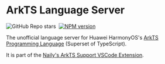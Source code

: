 # ArkTS Language Server

![GitHub Repo stars](https://img.shields.io/github/stars/groupguanfang/arkTS?style=flat)&nbsp;
[![NPM version](https://img.shields.io/npm/v/@arkts/language-server?color=a1b858)](https://www.npmjs.com/package/@arkts/language-server)

The unofficial language server for Huawei HarmonyOS's [ArkTS Programming Language](https://developer.huawei.com/consumer/cn/arkts) (Superset of TypeScript).

It is part of the [Naily's ArkTS Support VSCode Extension](https://github.com/Groupguanfang/arkTS).
